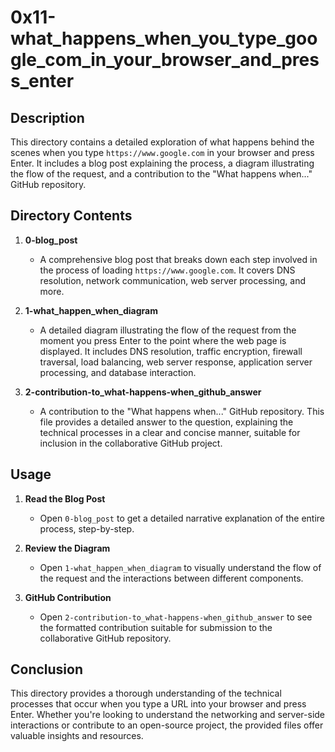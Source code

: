 # 0x11-what_happens_when_you_type_google_com_in_your_browser_and_press_enter

## Description

This directory contains a detailed exploration of what happens behind the scenes when you type `https://www.google.com` in your browser and press Enter. It includes a blog post explaining the process, a diagram illustrating the flow of the request, and a contribution to the "What happens when..." GitHub repository.

## Directory Contents

1. **0-blog_post**
   - A comprehensive blog post that breaks down each step involved in the process of loading `https://www.google.com`. It covers DNS resolution, network communication, web server processing, and more.
   
2. **1-what_happen_when_diagram**
   - A detailed diagram illustrating the flow of the request from the moment you press Enter to the point where the web page is displayed. It includes DNS resolution, traffic encryption, firewall traversal, load balancing, web server response, application server processing, and database interaction.
   
3. **2-contribution-to_what-happens-when_github_answer**
   - A contribution to the "What happens when..." GitHub repository. This file provides a detailed answer to the question, explaining the technical processes in a clear and concise manner, suitable for inclusion in the collaborative GitHub project.

## Usage

1. **Read the Blog Post**
   - Open `0-blog_post` to get a detailed narrative explanation of the entire process, step-by-step.
   
2. **Review the Diagram**
   - Open `1-what_happen_when_diagram` to visually understand the flow of the request and the interactions between different components.
   
3. **GitHub Contribution**
   - Open `2-contribution-to_what-happens-when_github_answer` to see the formatted contribution suitable for submission to the collaborative GitHub repository.

## Conclusion

This directory provides a thorough understanding of the technical processes that occur when you type a URL into your browser and press Enter. Whether you're looking to understand the networking and server-side interactions or contribute to an open-source project, the provided files offer valuable insights and resources.
